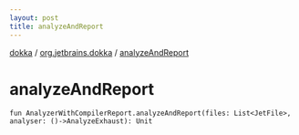 ```yaml
---
layout: post
title: analyzeAndReport
---
```

[dokka](../index.md) / [org.jetbrains.dokka](index.md) / [analyzeAndReport](analyzeAndReport.md)

# analyzeAndReport

```
fun AnalyzerWithCompilerReport.analyzeAndReport(files: List<JetFile>, analyser: ()->AnalyzeExhaust): Unit
```
